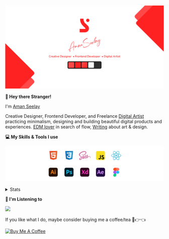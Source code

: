 [![banner](./images/seelay.svg)](https://www.seelay.in)

**👋 Hey there Stranger!**

I'm [Aman Seelay](https://www.seelay.in)

Creative Designer, Frontend Developer, and Freelance [Digital Artist](https://art.seelay.in) practicing minimalism, designing and building beautiful digital products and experiences. [EDM lover](https://pl.seelay.in) in search of flow, [Writing](https://www.seelay.in/blog) about art & design.

**💻 My Skills & Tools I use**

[![banner](./images/skills&tools.svg)](https://seelay.in)

<details>
  <summary>Stats</summary>

---

<!--START_SECTION:waka-->

![Profile Views](http://img.shields.io/badge/Profile%20Views-5-blue)

**🐱 My GitHub Data**

> 🏆 905 Contributions in the Year 2021
>
> 📦 1.0 MB Used in GitHub's Storage
>
> 💼 Opted to Hire
>
> 📜 1 Public Repository
>
> 🔑 103 Private Repositories
>
> **I'm a Night 🦉**

```text
🌞 Morning    250 commits    ██████░░░░░░░░░░░░░░░░░░░   24.08%
🌆 Daytime    210 commits    █████░░░░░░░░░░░░░░░░░░░░   20.23%
🌃 Evening    311 commits    ███████░░░░░░░░░░░░░░░░░░   29.96%
🌙 Night      267 commits    ██████░░░░░░░░░░░░░░░░░░░   25.72%

```

📅 **I'm Most Productive on Monday**

```text
Monday       187 commits    ████░░░░░░░░░░░░░░░░░░░░░   18.02%
Tuesday      141 commits    ███░░░░░░░░░░░░░░░░░░░░░░   13.58%
Wednesday    70 commits     █░░░░░░░░░░░░░░░░░░░░░░░░   6.74%
Thursday     185 commits    ████░░░░░░░░░░░░░░░░░░░░░   17.82%
Friday       122 commits    ███░░░░░░░░░░░░░░░░░░░░░░   11.75%
Saturday     165 commits    ████░░░░░░░░░░░░░░░░░░░░░   15.9%
Sunday       168 commits    ████░░░░░░░░░░░░░░░░░░░░░   16.18%

```

📊 **This Week I Spent My Time On**

```text
⌚︎ Time Zone: Asia/Kolkata

💬 Programming Languages:
Other                    11 hrs 43 mins      ██████████████░░░░░░░░░░░   55.94%
JSX                      2 hrs 51 mins       ███░░░░░░░░░░░░░░░░░░░░░░   13.66%
TypeScript               2 hrs 43 mins       ███░░░░░░░░░░░░░░░░░░░░░░   13.03%
JSON                     1 hr 18 mins        █░░░░░░░░░░░░░░░░░░░░░░░░   6.21%
JavaScript               41 mins             ░░░░░░░░░░░░░░░░░░░░░░░░░   3.34%

🔥 Editors:
Browser                  11 hrs 42 mins      ██████████████░░░░░░░░░░░   55.84%
VS Code                  9 hrs 15 mins       ███████████░░░░░░░░░░░░░░   44.16%

🐱‍💻 Projects:
archeus                  8 hrs 44 mins       ██████████░░░░░░░░░░░░░░░   41.72%
sketch                   4 hrs 4 mins        ████░░░░░░░░░░░░░░░░░░░░░   19.44%
bot                      3 hrs 23 mins       ████░░░░░░░░░░░░░░░░░░░░░   16.2%
All Projects             3 hrs 17 mins       ████░░░░░░░░░░░░░░░░░░░░░   15.7%
sketch-libraries         1 hr 2 mins         █░░░░░░░░░░░░░░░░░░░░░░░░   5.0%

💻 Operating System:
Windows                  20 hrs 58 mins      █████████████████████████   100.0%

```

**I Mostly Code in JavaScript**

```text
JavaScript               64 repos            ████████████████░░░░░░░░░   64.65%
TypeScript               20 repos            █████░░░░░░░░░░░░░░░░░░░░   20.2%
HTML                     6 repos             █░░░░░░░░░░░░░░░░░░░░░░░░   6.06%
CSS                      4 repos             █░░░░░░░░░░░░░░░░░░░░░░░░   4.04%
Vue                      4 repos             █░░░░░░░░░░░░░░░░░░░░░░░░   4.04%

```

**Timeline**

![Chart not found](https://raw.githubusercontent.com/ImSeelay/ImSeelay/master/charts/bar_graph.png)

Last Updated on 19/10/2021

<!--END_SECTION:waka-->

---

 </details>

**🎵 I'm Listening to**

<object data="https://now-play.vercel.app/api/generate?uid=7a17a86e-d6b7-43b5-8d9c-1d6dae42a779" >

  <img src="https://now-play.vercel.app/api/generate?uid=7a17a86e-d6b7-43b5-8d9c-1d6dae42a779" />

</object>

If you like what I do, maybe consider buying me a coffee/tea 🥺👉👈

<a href="https://www.buymeacoffee.com/seelay" target="_blank"><img src="https://cdn.buymeacoffee.com/buttons/v2/default-red.png" alt="Buy Me A Coffee" width="150" ></a>
